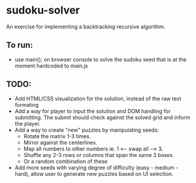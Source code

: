 # sudoku-solver
An exercise for implementing a backtracking recursive algorithm.

## To run:
- use main(); on browser console to solve the sudoku seed that is at the moment hardcoded to main.js

## TODO:
- Add HTML/CSS visualization for the solution, instead of the raw text formating
- Add a way for player to input the solution and DOM handling for submitting. The submit should check against the solved grid and inform the player.
- Add a way to create "new" puzzles by manipulating seeds:
  - Rotate the matrix 1-3 times.
  - Mirror against the centerlines.
  - Map all numbers to other numbers ie. 1 <-- swap all --> 3.
  - Shuffle any 2-3 rows or columns that span the same 3 boxes.
  - Or a random combination of these
- Add more seeds with varying degree of difficulty (easy - medium - hard), allow user to generate new puzzles based on UI selection.
